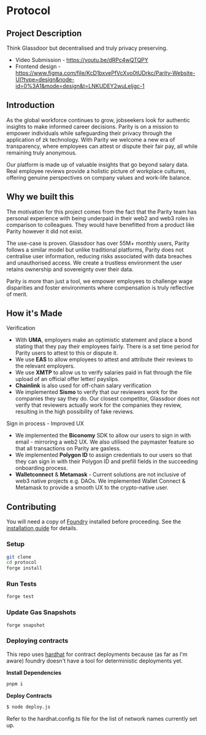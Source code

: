 # Protocol

## Project Description
Think Glassdoor but decentralised and truly privacy preserving.

- Video Submission - https://youtu.be/dRPc4wQTQPY
- Frontend design -  https://www.figma.com/file/KcD1bxvePfVcXvo0tUDrkc/Parity-Website-UI?type=design&node-id=0%3A1&mode=design&t=LNKUDEY2wuLeljgc-1


## Introduction 
As the global workforce continues to grow, jobseekers look for authentic insights to make informed career decisions. Parity is on a mission to empower individuals while safeguarding their privacy through the application of zk technology. With Parity we welcome a new era of transparency, where employees can attest or dispute their fair pay, all while remaining truly anonymous.

Our platform is made up of valuable insights that go beyond salary data. Real employee reviews provide a holistic picture of workplace cultures, offering genuine perspectives on company values and work-life balance.

## Why we built this 
The motivation for this project comes from the fact that the Parity team has personal experience with being underpaid in their web2 and web3 roles in comparison to colleagues. They would have benefitted from a product like Parity however it did not exist.

The use-case is proven. Glassdoor has over 55M+ monthly users, Parity follows a similar model but unlike traditional platforms, Parity does not centralise user information, reducing risks associated with data breaches and unauthorised access. We create a trustless environment the user retains ownership and sovereignty over their data.

Parity is more than just a tool, we empower employees to challenge wage disparities and foster environments where compensation is truly reflective of merit.

## How it's Made
Verification
 - With **UMA**, employers make an optimistic statement and place a bond stating that they pay their employees fairly. There is a set time period for Parity users to attest to this or dispute it.
- We use **EAS** to allow employees to attest and attribute their reviews to the relevant employers.
- We use **XMTP** to allow us to verify salaries paid in fiat through the file upload of an official offer letter/ payslips.
- **Chainlink** is also used for off-chain salary verification
- We implemented **Sismo** to verify that our reviewers work for the companies they say they do. Our closest competitor, Glassdoor does not verify that reviewers actually work for the companies they review, resulting in the high possibility of fake reviews.

Sign in process - Improved UX
- We implemented the **Biconomy** SDK to allow our users to sign in with email - mirroring a web2 UX. We also utilised the paymaster feature so that all transactions on Parity are gasless.
- We implemented **Polygon ID** to assign credentials to our users so that they can sign in with their Polygon ID and prefill fields in the succeeding onboarding process.
- **Walletconnect** & **Metamask** - Current solutions are not inclusive of web3 native projects e.g. DAOs. We implemented Wallet Connect & Metamask to provide a smooth UX to the crypto-native user.

## Contributing

You will need a copy of [Foundry](https://github.com/foundry-rs/foundry) installed before proceeding. See the [installation guide](https://github.com/foundry-rs/foundry#installation) for details.

### Setup

```sh
git clone
cd protocol
forge install
```

### Run Tests

```sh
forge test
```

### Update Gas Snapshots

```sh
forge snapshot
```

### Deploying contracts

This repo uses [hardhat](https://hardhat.org/) for contract deployments because (as far as I'm aware) foundry doesn't have a tool for deterministic deployments yet.

**Install Dependencies**

```sh
pnpm i
```

**Deploy Contracts**

```sh
$ node deploy.js

```

Refer to the hardhat.config.ts file for the list of network names currently set up.
